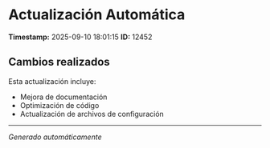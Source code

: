 # Actualización Automática

**Timestamp:** 2025-09-10 18:01:15
**ID:** 12452

## Cambios realizados

Esta actualización incluye:
- Mejora de documentación
- Optimización de código
- Actualización de archivos de configuración

---
*Generado automáticamente*
